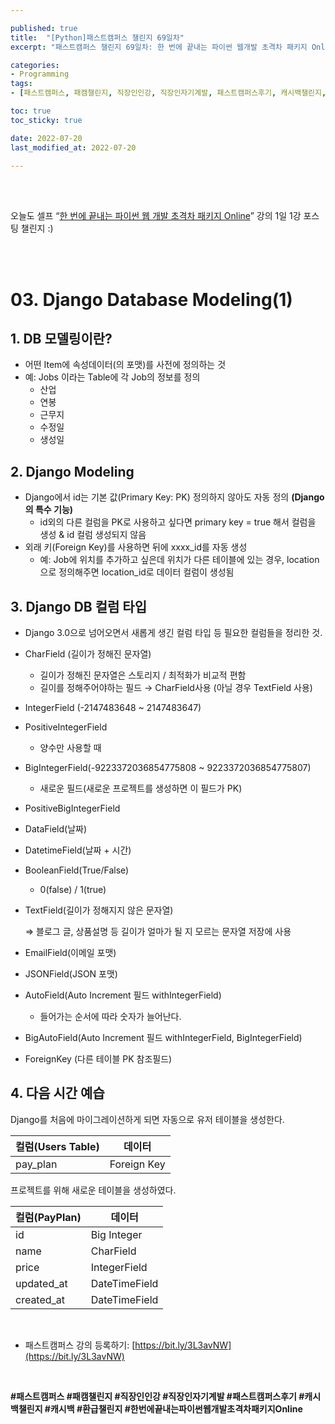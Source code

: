 ```yaml
---

published: true
title:  "[Python]패스트캠퍼스 챌린지 69일차"
excerpt: "패스트캠퍼스 챌린지 69일차: 한 번에 끝내는 파이썬 웹개발 초격차 패키지 Online"

categories:
- Programming
tags:
- [패스트캠퍼스, 패캠챌린지, 직장인인강, 직장인자기계발, 패스트캠퍼스후기, 캐시백챌린지, 캐시백, 환급챌린지, 한번에끝내는파이썬웹개발초격차패키지Online]

toc: true
toc_sticky: true

date: 2022-07-20
last_modified_at: 2022-07-20

---
```


<br/><br/>

오늘도 셀프 “[한 번에 끝내는 파이썬 웹 개발 초격차 패키지 Online](https://fastcampus.co.kr/dev_online_pyweb)” 강의 1일 1강 포스팅 챌린지 :)

<br/><br/>

# 03. Django Database Modeling(1)

## 1. DB 모델링이란?

- 어떤 Item에 속성데이터(의 포맷)를 사전에 정의하는 것
- 예: Jobs 이라는 Table에 각 Job의 정보를 정의
    - 산업
    - 연봉
    - 근무지
    - 수정일
    - 생성일

## 2. Django Modeling

- Django에서 id는 기본 값(Primary Key: PK) 정의하지 않아도 자동 정의 **(Django의 특수 기능)**
    - id외의 다른 컬럼을 PK로 사용하고 싶다면 primary key = true 해서 컬럼을 생성 & id 컬럼 생성되지 않음
- 외래 키(Foreign Key)를 사용하면 뒤에 xxxx_id를 자동 생성
    - 예: Job에 위치를 추가하고 싶은데 위치가 다른 테이블에 있는 경우, location으로 정의해주면 location_id로 데이터 컬럼이 생성됨

## 3. Django DB 컬럼 타입

- Django 3.0으로 넘어오면서 새롭게 생긴 컬럼 타입 등 필요한 컬럼들을 정리한 것.

- CharField (길이가 정해진 문자열)
    - 길이가 정해진 문자열은 스토리지 / 최적화가 비교적 편함
    - 길이를 정해주어야하는 필드 → CharField사용 (아닐 경우 TextField 사용)
- IntegerField (-2147483648 ~ 2147483647)
- PositiveIntegerField
    - 양수만 사용할 때
- BigIntegerField(-9223372036854775808 ~ 9223372036854775807)
    - 새로운 필드(새로운 프로젝트를 생성하면 이 필드가 PK)
- PositiveBigIntegerField
- DataField(날짜)
- DatetimeField(날짜 + 시간)
- BooleanField(True/False)
    - 0(false) / 1(true)
- TextField(길이가 정해지지 않은 문자열)
    
    ⇒ 블로그 글, 상품설명 등 길이가 얼마가 될 지 모르는 문자열 저장에 사용
    
- EmailField(이메일 포맷)
- JSONField(JSON 포맷)
- AutoField(Auto Increment 필드 withIntegerField)
    - 들어가는 순서에 따라 숫자가 늘어난다.
- BigAutoField(Auto Increment 필드 withIntegerField, BigIntegerField)
- ForeignKey (다른 테이블 PK 참조필드)

## 4. 다음 시간 예습

Django를 처음에 마이그레이션하게 되면 자동으로 유저 테이블을 생성한다.

| 컬럼(Users Table) | 데이터 |
| --- | --- |
| pay_plan | Foreign Key |

프로젝트를 위해 새로운 테이블을 생성하였다.

| 컬럼(PayPlan) | 데이터 |
| --- | --- |
| id | Big Integer |
| name | CharField |
| price | IntegerField |
| updated_at | DateTimeField |
| created_at | DateTimeField |

<br/>

- 패스트캠퍼스 강의 등록하기: [https://bit.ly/3L3avNW](https://bit.ly/3L3avNW)

<br/>

**#패스트캠퍼스 #패캠챌린지 #직장인인강 #직장인자기계발 #패스트캠퍼스후기 #캐시백챌린지 #캐시백 #환급챌린지 #한번에끝내는파이썬웹개발초격차패키지Online**